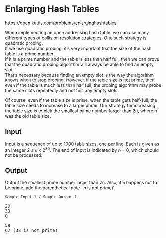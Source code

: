# Enlarging Hash Tables

<https://open.kattis.com/problems/enlarginghashtables>

When implementing an open addressing hash table, we can use many different types of collision resolution strategies. One such strategy is quadratic probing.  
If we use quadratic probing, it’s very important that the size of the hash table is a prime number.  
If it is a prime number and the table is less than half full, then we can prove that the quadratic probing algorithm will always be able to find an empty slot.  
That’s necessary because finding an empty slot is the way the algorithm knows when to stop probing. However, if the table size is not prime, then even if the table is much less than half full, the probing algorithm may probe the same slots repeatedly and not find any empty slots.

Of course, even if the table size is prime, when the table gets half-full, the table size needs to increase to a larger prime. Our strategy for increasing the table size is to pick the smallest prime number larger than 2n, where n was the old table size.

## Input
Input is a sequence of up to 1000 table sizes, one per line. Each is given as an integer 2 ≤ `n` < 2<sup>30</sup>. The end of input is indicated by _n_ = 0, which should not be processed.

## Output
Output the smallest prime number larger than 2n. Also, if `n` happens not to be prime, add the parenthetical note ‘(_n_ is not prime)’.

`Sample Input 1 / Sample Output 1`
<pre>
29
33
0
</pre>
<pre>
59
67 (33 is not prime)
</pre>
